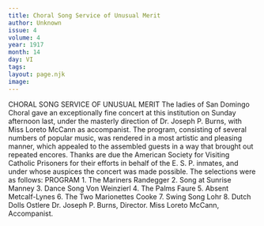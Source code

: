 ```yaml
---
title: Choral Song Service of Unusual Merit
author: Unknown
issue: 4
volume: 4
year: 1917
month: 14
day: VI
tags:
layout: page.njk
image:
---
```

CHORAL SONG SERVICE OF UNUSUAL MERIT    The ladies of San Domingo Choral gave an exceptionally fine concert at this institution on Sunday afternoon last, under the masterly direction of Dr. Joseph P. Burns, with Miss Loreto McCann as accompanist.       The program, consisting of several numbers of popular music, was rendered in a most artistic and pleasing manner, which appealed to the assembled guests in a way that brought out repeated encores.       Thanks are due the American Society for Visiting Catholic Prisoners for their efforts in behalf of the E. S. P. inmates, and under whose auspices the concert was made possible. The selections were as follows:       PROGRAM    1. The Mariners Randegger    2. Song at Sunrise Manney    3. Dance Song Von Weinzierl    4. The Palms Faure    5. Absent Metcalf-Lynes    6. The Two Marionettes Cooke   7. Swing Song Lohr    8. Dutch Dolls Ostlere    Dr. Joseph P. Burns, Director. Miss Loreto McCann, Accompanist. 
